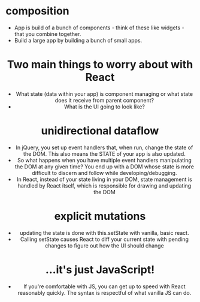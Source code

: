# composition

- App is build of a bunch of components - think of these like widgets - that you combine together.
- Build a large app by building a bunch of small apps.

<Container>
	<Navbar />
	<Header />
	<DatePicker>
		</Calendar />
	</DatePicker>
</Container>

# Two main things to worry about with React

- What state (data within your app) is component managing or what state does it receive from parent component?
- What is the UI going to look like?

# unidirectional dataflow

- In jQuery, you set up event handlers that, when run, change the state of the DOM. This also means the STATE of your app is also updated.
- So what happens when you have multiple event handlers manipulating the DOM at any given time? You end up with a DOM whose state is more difficult to discern and follow while developing/debugging.
- In React, instead of your state living in your DOM, state management is handled by React itself, which is responsible for drawing and updating the DOM

# explicit mutations

- updating the state is done with this.setState with vanilla, basic react.
- Calling setState causes React to diff your current state with pending changes to figure out how the UI should change

# ...it's just JavaScript!

- If you're comfortable with JS, you can get up to speed with React reasonably quickly. The syntax is respectful of what vanilla JS can do.
